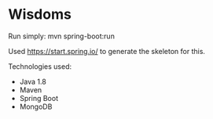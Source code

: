 # Wisdoms


Run simply:
mvn spring-boot:run

Used https://start.spring.io/ to generate the skeleton for this.

Technologies used:
- Java 1.8
- Maven
- Spring Boot
- MongoDB
